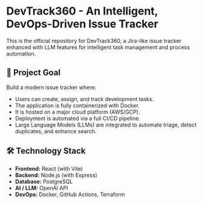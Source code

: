# DevTrack360 - An Intelligent, DevOps-Driven Issue Tracker

This is the official repository for DevTrack360, a Jira-like issue tracker enhanced with LLM features for intelligent task management and process automation.

## 🎯 Project Goal
Build a modern issue tracker where:
- Users can create, assign, and track development tasks.
- The application is fully containerized with Docker.
- It is hosted on a major cloud platform (AWS/GCP).
- Deployment is automated via a full CI/CD pipeline.
- Large Language Models (LLMs) are integrated to automate triage, detect duplicates, and enhance search.

## 🛠️ Technology Stack
- **Frontend:** React (with Vite)
- **Backend:** Node.js (with Express)
- **Database:** PostgreSQL
- **AI / LLM:** OpenAI API
- **DevOps:** Docker, GitHub Actions, Terraform
